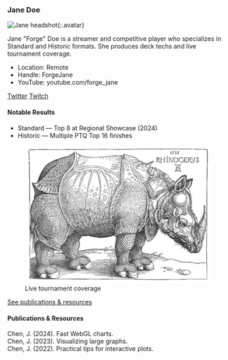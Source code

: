 ### Jane Doe

<div class="profile">

![Jane headshot](/assets/img/prof_pic_color.png){:.avatar}

Jane "Forge" Doe is a streamer and competitive player who specializes in Standard and Historic formats. She produces deck techs and live tournament coverage.

- Location: Remote
- Handle: ForgeJane
- YouTube: youtube.com/forge_jane

<div class="social">
  <a href="https://twitter.com/forge_jane" aria-label="Twitter"><i class="fa fa-twitter"></i> Twitter</a>
  <a href="https://twitch.tv/forge_jane" aria-label="Twitch"><i class="fa fa-twitch"></i> Twitch</a>
</div>

#### Notable Results

- Standard — Top 8 at Regional Showcase (2024)
- Historic — Multiple PTQ Top 16 finishes

<figure>
  <img src="/assets/img/rhino.png" alt="match photo" class="img-fluid" />
  <figcaption>Live tournament coverage</figcaption>
</figure>

</div>

<div class="collapsible">
  <p>
    <a class="btn btn-sm btn-outline-secondary" data-bs-toggle="collapse" href="#jane-more" role="button" aria-expanded="false" aria-controls="jane-more">See publications & resources</a>
  </p>
  <div class="collapse" id="jane-more">
    <h4>Publications & Resources</h4>
    <div class="publications-grid">
      <div class="pub">Chen, J. (2024). Fast WebGL charts.</div>
      <div class="pub">Chen, J. (2023). Visualizing large graphs.</div>
      <div class="pub">Chen, J. (2022). Practical tips for interactive plots.</div>
    </div>
  </div>
</div>
